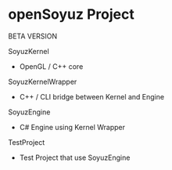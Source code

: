 # openSoyuz Project

BETA VERSION

SoyuzKernel
  - OpenGL / C++ core

SoyuzKernelWrapper
  - C++ / CLI bridge between Kernel and Engine

SoyuzEngine
 - C# Engine using Kernel Wrapper
 
 TestProject
  - Test Project that use SoyuzEngine
